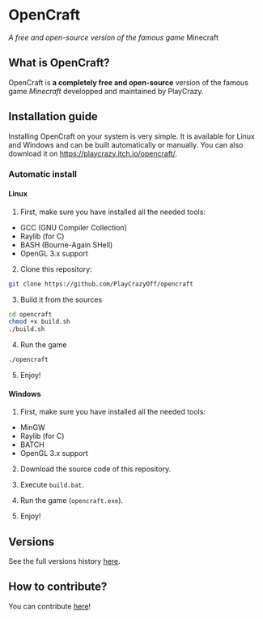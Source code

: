 # OpenCraft
*A free and open-source version of the famous game* Minecraft

## What is OpenCraft?
OpenCraft is **a completely free and open-source** version of the famous game *Minecraft* developped and maintained by PlayCrazy.

## Installation guide
Installing OpenCraft on your system is very simple. It is available for Linux and Windows and can be built automatically or manually. You can also download it on https://playcrazy.itch.io/opencraft/.

### Automatic install
#### Linux
1. First, make sure you have installed all the needed tools:
- GCC (GNU Compiler Collection)
- Raylib (for C)
- BASH (Bourne-Again SHell)
- OpenGL 3.x support

2. Clone this repository:
```bash
git clone https://github.com/PlayCrazyOff/opencraft
```

3. Build it from the sources
```bash
cd opencraft
chmod +x build.sh
./build.sh
```

4. Run the game
```bash
./opencraft
```

5. Enjoy!

#### Windows
1. First, make sure you have installed all the needed tools:
- MinGW
- Raylib (for C)
- BATCH
- OpenGL 3.x support

2. Download the source code of this repository.

3. Execute `build.bat`.

4. Run the game (`opencraft.exe`).

5. Enjoy!

## Versions
See the full versions history [here](HISTORY.md).

## How to contribute?
You can contribute [here](CONTRIBUTING.md)!
